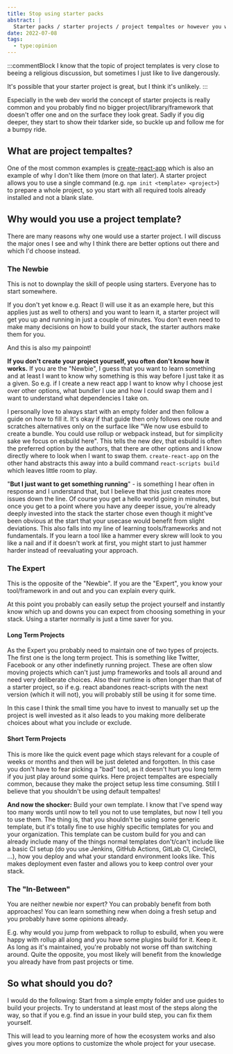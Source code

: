 ```yaml
---
title: Stop using starter packs
abstract: |
  Starter packs / starter projects / project tempaltes or however you want to call them, I don't like them and you can read here why.
date: 2022-07-08
tags:
  - type:opinion
---
```


:::commentBlock
I know that the topic of project templates is very close to beeing a religious discussion, but sometimes I just like to live dangerously.

It's possible that your starter project is great, but I think it's unlikely.
:::

Especially in the web dev world the concept of starter projects is really common and you probably find no bigger project/library/framework that doesn't offer one and on the surface they look great. Sadly if you dig deeper, they start to show their tdarker side, so buckle up and follow me for a bumpy ride.

## What are project tempaltes?

One of the most common examples is [create-react-app](https://reactjs.org/docs/create-a-new-react-app.html#create-react-app) which is also an example of why I don't like them (more on that later).
A starter project allows you to use a single command (e.g. `npm init <template> <project>`) to prepare a whole project, so you start with all required tools already installed and not a blank slate.

## Why would you use a project template?

There are many reasons why one would use a starter project. I will discuss the major ones I see and why I think there are better options out there and which I'd choose instead.

### The Newbie

This is not to downplay the skill of people using starters. Everyone has to start somewhere.

If you don't yet know e.g. React (I will use it as an example here, but this applies just as well to others) and you want to learn it, a starter project will get you up and running in just a couple of minutes. You don't even need to make many decisions on how to build your stack, the starter authors make them for you.

And this is also my painpoint!

**If you don't create your project yourself, you often don't know how it works.** If you are the "Newbie", I guess that you want to learn something and at least I want to know why something is this way before I just take it as a given. So e.g. if I create a new react app I want to know why I choose jest over other options, what bundler I use and how I could swap them and I want to understand what dependencies I take on.

I personally love to always start with an empty folder and then follow a guide on how to fill it. It's okay if that guide then only follows one route and scratches alternatives only on the surface like "We now use esbuild to create a bundle. You could use rollup or webpack instead, but for simplicity sake we focus on esbuild here". This tells the new dev, that esbuild is often the preferred option by the authors, that there are other options and I know directly where to look when I want to swap them. `create-react-app` on the other hand abstracts this away into a build command `react-scripts build` which leaves little room to play.

"**But I just want to get something running**" - is something I hear often in response and I understand that, but I believe that this just creates more issues down the line. Of course you get a hello world going in minutes, but once you get to a point where you have any deeper issue, you're already deeply invested into the stack the starter chose even though it might've been obvious at the start that your usecase would benefit from slight deviations. This also falls into my line of learning tools/frameworks and not fundamentals. If you learn a tool like a hammer every skrew will look to you like a nail and if it doesn't work at first, you might start to just hammer harder instead of reevaluating your approach.

### The Expert

This is the opposite of the "Newbie". If you are the "Expert", you know your tool/framework in and out and you can explain every quirk.

At this point you probably can easily setup the project yourself and instantly know which up and downs you can expect from choosing something in your stack. Using a starter normally is just a time saver for you.

#### Long Term Projects

As the Expert you probably need to maintain one of two types of projects. The first one is the long term project. This is something like Twitter, Facebook or any other indefinetly running project. These are often slow moving projects which can't just jump frameworks and tools all around and need very deliberate choices. Also their runtime is often longer than that of a starter project, so if e.g. react abandones react-scripts with the next version (which it will not), you will probably still be using it for some time.

In this case I think the small time you have to invest to manually set up the project is well invested as it also leads to you making more deliberate choices about what you include or exclude.

#### Short Term Projects

This is more like the quick event page which stays relevant for a couple of weeks or months and then will be just deleted and forgotten. In this case you don't have to fear picking a "bad" tool, as it doesn't hurt you long term if you just play around some quirks. Here project tempaltes are especially common, because they make the project setup less time consuming. Still I believe that you shouldn't be using default tempaltes!

**And now the shocker:** Build your own template. I know that I've spend way too many words until now to tell you not to use templates, but now I tell you to use them. The thing is, that you shouldn't be using some generic template, but it's totally fine to use highly specific templates for you and your organization. This template can be custom build for you and can already include many of the things normal templates don't/can't include like a basic CI setup (do you use Jenkins, GitHub Actions, GitLab CI, CircleCI, ...), how you deploy and what your standard environment looks like. This makes deployment even faster and allows you to keep control over your stack.

### The "In-Between"

You are neither newbie nor expert? You can probably benefit from both approaches! You can learn something new when doing a fresh setup and you probably have some opinions already.

E.g. why would you jump from webpack to rollup to esbuild, when you were happy with rollup all along and you have some plugins build for it. Keep it. As long as it's maintained, you're probably not worse off than switching around. Quite the opposite, you most likely will benefit from the knowledge you already have from past projects or time.

## So what should you do?

I would do the following: Start from a simple empty folder and use guides to build your projects. Try to understand at least most of the steps along the way, so that if you e.g. find an issue in your build step, you can fix them yourself.

This will lead to you learning more of how the ecosystem works and also gives you more options to customize the whole project for your usecase.
